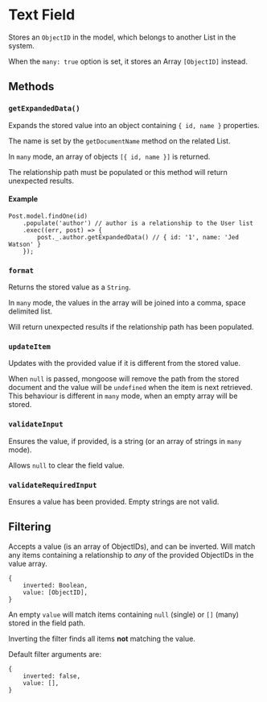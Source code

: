 # Text Field

Stores an `ObjectID` in the model, which belongs to another List in the system.

When the `many: true` option is set, it stores an Array `[ObjectID]` instead.

## Methods

### `getExpandedData()`

Expands the stored value into an object containing `{ id, name }` properties.

The name is set by the `getDocumentName` method on the related List.

In `many` mode, an array of objects `[{ id, name }]` is returned.

The relationship path must be populated or this method will return unexpected results.

#### Example

```
Post.model.findOne(id)
	.populate('author') // author is a relationship to the User list
	.exec((err, post) => {
		post._.author.getExpandedData() // { id: '1', name: 'Jed Watson' }
	});
```

### `format`

Returns the stored value as a `String`.

In `many` mode, the values in the array will be joined into a comma, space delimited list.

Will return unexpected results if the relationship path has been populated.

### `updateItem`

Updates with the provided value if it is different from the stored value.

When `null` is passed, mongoose will remove the path from the stored document and the value will be `undefined` when the item is next retrieved. This behaviour is different in `many` mode, when an empty array will be stored.

### `validateInput`

Ensures the value, if provided, is a string (or an array of strings in `many` mode).

Allows `null` to clear the field value.

### `validateRequiredInput`

Ensures a value has been provided. Empty strings are not valid.

## Filtering

Accepts a value (is an array of ObjectIDs), and can be inverted. Will match any items containing a relationship to _any_ of the provided ObjectIDs in the value array.

```
{
	inverted: Boolean,
	value: [ObjectID],
}
```

An empty `value` will match items containing `null` (single) or `[]` (many) stored in the field path.

Inverting the filter finds all items **not** matching the value.

Default filter arguments are:

```
{
	inverted: false,
	value: [],
}
```
